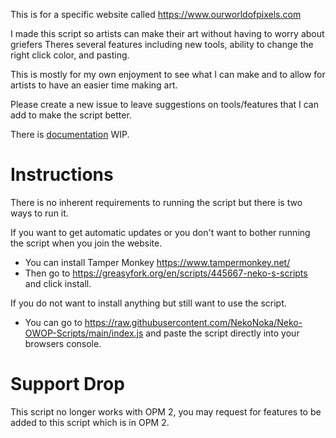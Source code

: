 This is for a specific website called https://www.ourworldofpixels.com

I made this script so artists can make their art without having to worry about griefers
Theres several features including new tools, ability to change the right click color, and pasting.

This is mostly for my own enjoyment to see what I can make and to allow for artists to have an easier time making art.

Please create a new issue to leave suggestions on tools/features that I can add to make the script better.

There is [documentation](https://github.com/NekoNoka/Neko-OWOP-Scripts/blob/main/Documentation.md) WIP.

# Instructions

There is no inherent requirements to running the script but there is two ways to run it.

If you want to get automatic updates or you don't want to bother running the script when you join the website.
* You can install Tamper Monkey https://www.tampermonkey.net/
* Then go to https://greasyfork.org/en/scripts/445667-neko-s-scripts and click install.

If you do not want to install anything but still want to use the script.
* You can go to https://raw.githubusercontent.com/NekoNoka/Neko-OWOP-Scripts/main/index.js and paste the script directly into your browsers console.

# Support Drop

This script no longer works with OPM 2, you may request for features to be added to this script which is in OPM 2.
